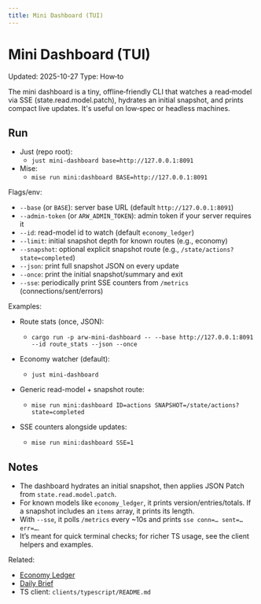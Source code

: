 ```yaml
---
title: Mini Dashboard (TUI)
---
```


# Mini Dashboard (TUI)

Updated: 2025-10-27
Type: How‑to

The mini dashboard is a tiny, offline‑friendly CLI that watches a read‑model via SSE (state.read.model.patch), hydrates an initial snapshot, and prints compact live updates. It's useful on low‑spec or headless machines.

## Run

- Just (repo root):
  - `just mini-dashboard base=http://127.0.0.1:8091`
- Mise:
  - `mise run mini:dashboard BASE=http://127.0.0.1:8091`

Flags/env:
- `--base` (or `BASE`): server base URL (default `http://127.0.0.1:8091`)
- `--admin-token` (or `ARW_ADMIN_TOKEN`): admin token if your server requires it
- `--id`: read-model id to watch (default `economy_ledger`)
- `--limit`: initial snapshot depth for known routes (e.g., economy)
- `--snapshot`: optional explicit snapshot route (e.g., `/state/actions?state=completed`)
- `--json`: print full snapshot JSON on every update
- `--once`: print the initial snapshot/summary and exit
- `--sse`: periodically print SSE counters from `/metrics` (connections/sent/errors)

Examples:
- Route stats (once, JSON):
  - `cargo run -p arw-mini-dashboard -- --base http://127.0.0.1:8091 --id route_stats --json --once`

- Economy watcher (default):
  - `just mini-dashboard`
- Generic read-model + snapshot route:
  - `mise run mini:dashboard ID=actions SNAPSHOT=/state/actions?state=completed`

- SSE counters alongside updates:
  - `mise run mini:dashboard SSE=1`

## Notes
- The dashboard hydrates an initial snapshot, then applies JSON Patch from `state.read.model.patch`.
- For known models like `economy_ledger`, it prints version/entries/totals. If a snapshot includes an `items` array, it prints its length.
- With `--sse`, it polls `/metrics` every ~10s and prints `sse conn=… sent=… err=…`.
- It’s meant for quick terminal checks; for richer TS usage, see the client helpers and examples.

Related:
- [Economy Ledger](./economy_ledger.md)
- [Daily Brief](./daily_brief.md)
- TS client: `clients/typescript/README.md`
